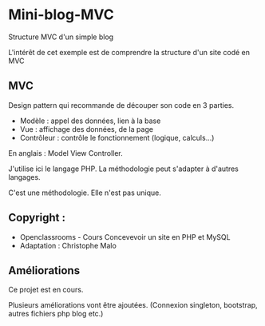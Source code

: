 # Mini-blog-MVC
Structure MVC d'un simple blog

L'intérêt de cet exemple est de comprendre la structure d'un site codé en MVC

## MVC
Design pattern qui recommande de découper son code en 3 parties.
- Modèle : appel des données, lien à la base
- Vue : affichage des données, de la page
- Contrôleur : contrôle le fonctionnement (logique, calculs...)

En anglais : Model View Controller.

J'utilise ici le langage PHP.
La méthodologie peut s'adapter à d'autres langages.

C'est une méthodologie. Elle n'est pas unique.

## Copyright :
- Openclassrooms - Cours Concevevoir un site en PHP et MySQL
- Adaptation : Christophe Malo

## Améliorations
Ce projet est en cours.

Plusieurs améliorations vont être ajoutées. (Connexion singleton, bootstrap, autres fichiers php blog etc.)